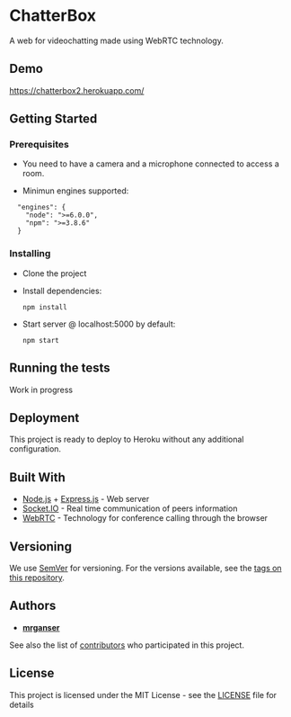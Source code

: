 # ChatterBox

A web for videochatting made using WebRTC technology.

## Demo

https://chatterbox2.herokuapp.com/

## Getting Started

### Prerequisites

* You need to have a camera and a microphone connected to access a room.

* Minimun engines supported:

```
  "engines": {
    "node": ">=6.0.0",
    "npm": ">=3.8.6"
  }
```

### Installing

* Clone the project

* Install dependencies:

    `npm install`

* Start server @ localhost:5000 by default:

    `npm start`


## Running the tests

Work in progress


## Deployment

This project is ready to deploy to Heroku without any additional configuration.

## Built With

* [Node.js](https://nodejs.org/es/) + [Express.js](http://expressjs.com/) - Web server
* [Socket.IO](https://socket.io/) - Real time communication of peers information
* [WebRTC](https://webrtc.org/) - Technology for conference calling through the browser


## Versioning

We use [SemVer](http://semver.org/) for versioning. For the versions available, see the [tags on this repository](https://github.com/mrganser/chatterbox/tags). 

## Authors

* **[mrganser](http://mrganser.com)**

See also the list of [contributors](https://github.com/mrganser/chatterboxt/contributors) who participated in this project.

## License

This project is licensed under the MIT License - see the [LICENSE](LICENSE.md) file for details
